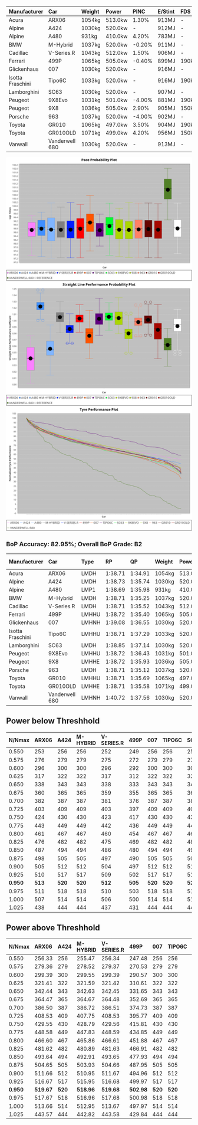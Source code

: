 | Manufacturer     | Car            | Weight | Power   | PINC    | E/Stint | FDS     |
|:-|:-|:-|:-|:-|:-|:-|
| Acura            | ARX06          | 1054kg | 513.0kw | 1.30%   | 913MJ   |    -    |
| Alpine           | A424           | 1030kg | 520.0kw |    -    | 912MJ   |    -    |
| Alpine           | A480           | 931kg  | 410.0kw | 4.20%   | 783MJ   |    -    |
| BMW              | M-Hybrid       | 1037kg | 520.0kw | -0.20%  | 911MJ   |    -    |
| Cadillac         | V-Series.R     | 1043kg | 512.0kw | 1.50%   | 906MJ   |    -    |
| Ferrari          | 499P           | 1065kg | 505.0kw | -0.40%  | 899MJ   | 190kph  |
| Glickenhaus      | 007            | 1030kg | 520.0kw |    -    | 916MJ   |    -    |
| Isotta Fraschini | Tipo6C         | 1033kg | 520.0kw |    -    | 916MJ   | 190kph  |
| Lamborghini      | SC63           | 1030kg | 520.0kw |    -    | 907MJ   |    -    |
| Peugeot          | 9X8Evo         | 1031kg | 501.0kw | -4.00%  | 881MJ   | 190kph  |
| Peugeot          | 9X8            | 1036kg | 505.0kw | 2.90%   | 905MJ   | 150kph  |
| Porsche          | 963            | 1037kg | 520.0kw | -4.00%  | 902MJ   |    -    |
| Toyota           | GR010          | 1065kg | 497.0kw | 3.50%   | 904MJ   | 190kph  |
| Toyota           | GR010OLD       | 1071kg | 499.0kw | 4.20%   | 956MJ   | 150kph  |
| Vanwall          | Vanderwell 680 | 1030kg | 520.0kw |    -    | 913MJ   |    -    |

![PACECHART](./IMG/AUTO.png)
![STRAIGHTLINEPERFORMANCECHART](./IMG/AUTO_sp.png)
![TYREPERFORMANCECHART](./IMG/AUTO_tw.png)

### BoP Accuracy: 82.95%; Overall BoP Grade: B2
| Manufacturer     | Car            | Type  | RP      | QP      | Weight | Power¹  | Threshhold | PINC    | Power²   | E/Stint | AVG Vmax  | FDS     | RDLC | L/Stint | BOP-Grade | Model Accuracy | Model Points | Match%  | SimDiff |
|:-|:-|:-|:-|:-|:-|:-|:-|:-|:-|:-|:-|:-|:-|:-|:-|:-|:-|:-|:-|
| Acura            | ARX06          | LMDH  | 1:38.71 | 1:34.91 | 1054kg | 513.0kw | 250.0kph   | 1.30%   | 519.70kw |  913MJ  | 301.66kph |    -    | 1.01 | 29      | +D1       | 100.00%        | 995          | 69.07%  | #       |
| Alpine           | A424           | LMDH  | 1:38.73 | 1:35.74 | 1030kg | 520.0kw | 0.0kph     |    -    | 520.00kw |  912MJ  | 315.99kph |    -    | 1.02 | 29      | -B2       | 100.00%        | 635          | 82.94%  | #       |
| Alpine           | A480           | LMP1  | 1:38.69 | 1:35.98 |  931kg | 410.0kw | 250.0kph   | 4.20%   | 427.20kw |  783MJ  | 301.43kph |    -    | 0.99 | 27      | ~A1       | 98.32%         | 818          | 95.97%  | #       |
| BMW              | M-Hybrid       | LMDH  | 1:38.71 | 1:35.25 | 1037kg | 520.0kw | 250.0kph   | -0.20%  | 519.00kw |  911MJ  | 312.91kph |    -    | 1.01 | 29      | -B1       | 100.00%        | 1696         | 89.49%  | #       |
| Cadillac         | V-Series.R     | LMDH  | 1:38.71 | 1:35.52 | 1043kg | 512.0kw | 250.0kph   | 1.50%   | 519.70kw |  906MJ  | 309.08kph |    -    | 1.01 | 29      | ~A1       | 98.34%         | 1841         | 95.46%  | #       |
| Ferrari          | 499P           | LMHHU | 1:38.72 | 1:35.40 | 1065kg | 505.0kw | 250.0kph   | -0.40%  | 503.00kw |  899MJ  | 309.32kph | 190kph  | 1.02 | 29      | -A2       | 100.00%        | 1773         | 93.68%  | #       |
| Glickenhaus      | 007            | LMHNH | 1:39.08 | 1:36.55 | 1030kg | 520.0kw | 0.0kph     |    -    | 520.00kw |  916MJ  | 308.83kph |    -    | 0.96 | 29      | ~A1       | 98.48%         | 1488         | 100.00% | #       |
| Isotta Fraschini | Tipo6C         | LMHHU | 1:38.71 | 1:37.29 | 1033kg | 520.0kw | 0.0kph     |    -    | 520.00kw |  916MJ  | 312.95kph | 190kph  | 1.07 | 29      | +Ω1       | 100.00%        | 66           | 46.42%  | #       |
| Lamborghini      | SC63           | LMDH  | 1:38.85 | 1:37.14 | 1030kg | 520.0kw | 0.0kph     |    -    | 520.00kw |  907MJ  | 313.55kph |    -    | 1.05 | 29      | ~A1       | 100.00%        | 504          | 99.10%  | #       |
| Peugeot          | 9X8Evo         | LMHHU | 1:38.72 | 1:36.43 | 1031kg | 501.0kw | 250.0kph   | -4.00%  | 481.00kw |  881MJ  | 309.41kph | 190kph  | 1.02 | 29      | +C1       | 100.00%        | 249          | 76.38%  | #       |
| Peugeot          | 9X8            | LMHHE | 1:38.72 | 1:35.93 | 1036kg | 505.0kw | 250.0kph   | 2.90%   | 519.60kw |  905MJ  | 308.24kph | 150kph  | 1.02 | 29      | ~A1       | 100.00%        | 1199         | 96.46%  | ±0.57s  |
| Porsche          | 963            | LMDH  | 1:38.71 | 1:35.12 | 1037kg | 520.0kw | 250.0kph   | -4.00%  | 499.20kw |  902MJ  | 310.14kph |    -    | 1.01 | 29      | ~A1       | 99.96%         | 4880         | 95.26%  | #       |
| Toyota           | GR010          | LMHHU | 1:38.71 | 1:35.69 | 1065kg | 497.0kw | 250.0kph   | 3.50%   | 514.40kw |  904MJ  | 309.50kph | 190kph  | 1.02 | 29      | ~A1       | 99.96%         | 2429         | 95.57%  | #       |
| Toyota           | GR010OLD       | LMHHE | 1:38.71 | 1:35.58 | 1071kg | 499.0kw | 250.0kph   | 4.20%   | 520.00kw |  956MJ  | 307.45kph | 150kph  | 1.02 | 29      | +A2       | 100.00%        | 1183         | 90.84%  | #       |
| Vanwall          | Vanderwell 680 | LMHNH | 1:40.72 | 1:37.56 | 1030kg | 520.0kw | 0.0kph     |    -    | 520.00kw |  913MJ  | 306.54kph |    -    | 1.00 | 29      | +Ω1       | 98.84%         | 170          | 17.58%  | #       |

## Power below Threshhold
| N/Nmax    | ARX06   | A424    | M-HYBRID | V-SERIES.R | 499P    | 007     | TIPO6C  | SC63    | 9X8EVO  | 9X8     | 963     | GR010   | GR010OLD | VANDERWELL 680 | ​     | RPM      | A480       |
|:-|:-|:-|:-|:-|:-|:-|:-|:-|:-|:-|:-|:-|:-|:-|:-|:-|:-|
|  0.550    |  253    |  256    |  256     |  252       |  249    |  256    |  256    |  256    |  247    |  249    |  256    |  245    |  246     |  256           |  ​    |   --     |  0.00      |
|  0.575    |  276    |  279    |  279     |  275       |  272    |  279    |  279    |  279    |  270    |  272    |  279    |  267    |  268     |  279           |  ​    |   --     |  0.00      |
|  0.600    |  296    |  300    |  300     |  296       |  292    |  300    |  300    |  300    |  290    |  292    |  300    |  287    |  288     |  300           |  ​    |   --     |  0.00      |
|  0.625    |  317    |  322    |  322     |  317       |  312    |  322    |  322    |  322    |  310    |  312    |  322    |  307    |  308     |  322           |  ​    |   --     |  0.00      |
|  0.650    |  338    |  343    |  343     |  338       |  333    |  343    |  343    |  343    |  331    |  333    |  343    |  328    |  329     |  343           |  ​    |   --     |  0.00      |
|  0.675    |  360    |  365    |  365     |  359       |  355    |  365    |  365    |  365    |  352    |  355    |  365    |  349    |  350     |  365           |  ​    |   --     |  0.00      |
|  0.700    |  382    |  387    |  387     |  381       |  376    |  387    |  387    |  387    |  373    |  376    |  387    |  370    |  371     |  387           |  ​    |   --     |  0.00      |
|  0.725    |  403    |  409    |  409     |  403       |  397    |  409    |  409    |  409    |  394    |  397    |  409    |  391    |  392     |  409           |  ​    |   --     |  0.00      |
|  0.750    |  424    |  430    |  430     |  423       |  417    |  430    |  430    |  430    |  414    |  417    |  430    |  411    |  412     |  430           |  ​    |   --     |  0.00      |
|  0.775    |  443    |  449    |  449     |  442       |  436    |  449    |  449    |  449    |  433    |  436    |  449    |  429    |  431     |  449           |  ​    |  5000    |  245.14    |
|  0.800    |  461    |  467    |  467     |  460       |  454    |  467    |  467    |  467    |  450    |  454    |  467    |  446    |  448     |  467           |  ​    |  5500    |  289.17    |
|  0.825    |  476    |  482    |  482     |  475       |  469    |  482    |  482    |  482    |  465    |  469    |  482    |  461    |  463     |  482           |  ​    |  6000    |  323.19    |
|  0.850    |  487    |  494    |  494     |  486       |  480    |  494    |  494    |  494    |  476    |  480    |  494    |  472    |  474     |  494           |  ​    |  6500    |  365.21    |
|  0.875    |  498    |  505    |  505     |  497       |  490    |  505    |  505    |  505    |  486    |  490    |  505    |  482    |  484     |  505           |  ​    |  7000    |  408.24    |
|  0.900    |  505    |  512    |  512     |  504       |  497    |  512    |  512    |  512    |  493    |  497    |  512    |  489    |  491     |  512           |  ​    |  7500    |  418.24    |
|  0.925    |  510    |  517    |  517     |  509       |  502    |  517    |  517    |  517    |  498    |  502    |  517    |  494    |  496     |  517           |  ​    |  8000    |  414.24    |
| **0.950** | **513** | **520** | **520**  | **512**    | **505** | **520** | **520** | **520** | **501** | **505** | **520** | **497** | **499**  | **520**        | **​** | **8500** | **417.24** |
|  0.975    |  511    |  518    |  518     |  510       |  503    |  518    |  518    |  518    |  499    |  503    |  518    |  495    |  497     |  518           |  ​    |  9000    |  209.12    |
|  1.000    |  507    |  514    |  514     |  506       |  500    |  514    |  514    |  514    |  496    |  500    |  514    |  492    |  494     |  514           |  ​    |   --     |  0.00      |
|  1.025    |  438    |  444    |  444     |  437       |  431    |  444    |  444    |  444    |  428    |  431    |  444    |  424    |  426     |  444           |  ​    |   --     |  0.00      |

## Power above Threshhold
| N/Nmax    | ARX06      | A424    | M-HYBRID   | V-SERIES.R | 499P       | 007     | TIPO6C  | SC63    | 9X8EVO     | 9X8        | 963        | GR010      | GR010OLD   | VANDERWELL 680 | ​     | RPM      | A480       |
|:-|:-|:-|:-|:-|:-|:-|:-|:-|:-|:-|:-|:-|:-|:-|:-|:-|:-|
|  0.550    |  256.33    |  256    |  255.47    |  256.34    |  247.48    |  256    |  256    |  256    |  236.47    |  256.32    |  246.10    |  253.19    |  256.47    |  256           |  ​    |   --     |  0.00      |
|  0.575    |  279.36    |  279    |  278.52    |  279.37    |  270.53    |  279    |  279    |  279    |  258.52    |  279.35    |  268.11    |  276.21    |  279.51    |  279           |  ​    |   --     |  0.00      |
|  0.600    |  299.39    |  300    |  299.55    |  299.39    |  290.57    |  300    |  300    |  300    |  277.55    |  299.37    |  288.12    |  297.23    |  299.55    |  300           |  ​    |   --     |  0.00      |
|  0.625    |  321.41    |  322    |  321.59    |  321.42    |  310.61    |  322    |  322    |  322    |  297.59    |  321.40    |  308.12    |  318.24    |  321.59    |  322           |  ​    |   --     |  0.00      |
|  0.650    |  342.44    |  343    |  342.63    |  342.45    |  331.65    |  343    |  343    |  343    |  317.63    |  342.43    |  329.13    |  339.26    |  342.63    |  343           |  ​    |   --     |  0.00      |
|  0.675    |  364.47    |  365    |  364.67    |  364.48    |  352.69    |  365    |  365    |  365    |  337.67    |  364.45    |  350.14    |  361.28    |  364.67    |  365           |  ​    |   --     |  0.00      |
|  0.700    |  386.50    |  387    |  386.72    |  386.51    |  374.73    |  387    |  387    |  387    |  358.72    |  386.48    |  371.15    |  383.29    |  386.71    |  387           |  ​    |   --     |  0.00      |
|  0.725    |  408.53    |  409    |  407.75    |  408.53    |  395.77    |  409    |  409    |  409    |  378.76    |  408.51    |  392.16    |  404.31    |  408.75    |  409           |  ​    |   --     |  0.00      |
|  0.750    |  429.55    |  430    |  428.79    |  429.56    |  415.81    |  430    |  430    |  430    |  397.79    |  429.53    |  412.17    |  425.33    |  429.79    |  430           |  ​    |   --     |  0.00      |
|  0.775    |  448.58    |  449    |  447.83    |  448.59    |  434.85    |  449    |  449    |  449    |  415.83    |  448.56    |  431.17    |  444.34    |  448.83    |  449           |  ​    |  5000    |  245.14    |
|  0.800    |  466.60    |  467    |  465.86    |  466.61    |  451.88    |  467    |  467    |  467    |  431.86    |  466.58    |  448.18    |  462.36    |  466.86    |  467           |  ​    |  5500    |  289.17    |
|  0.825    |  481.62    |  482    |  480.89    |  481.63    |  466.91    |  482    |  482    |  482    |  445.89    |  481.60    |  463.19    |  477.37    |  481.89    |  482           |  ​    |  6000    |  323.19    |
|  0.850    |  493.64    |  494    |  492.91    |  493.65    |  477.93    |  494    |  494    |  494    |  456.91    |  493.61    |  474.19    |  488.38    |  493.91    |  494           |  ​    |  6500    |  365.21    |
|  0.875    |  504.65    |  505    |  503.93    |  504.66    |  487.95    |  505    |  505    |  505    |  466.93    |  504.63    |  484.19    |  499.38    |  504.93    |  505           |  ​    |  7000    |  408.24    |
|  0.900    |  511.66    |  512    |  510.95    |  511.67    |  494.96    |  512    |  512    |  512    |  472.94    |  511.64    |  491.20    |  506.39    |  511.94    |  512           |  ​    |  7500    |  418.24    |
|  0.925    |  516.67    |  517    |  515.95    |  516.68    |  499.97    |  517    |  517    |  517    |  477.95    |  516.64    |  496.20    |  511.39    |  516.95    |  517           |  ​    |  8000    |  414.24    |
| **0.950** | **519.67** | **520** | **518.96** | **519.68** | **502.98** | **520** | **520** | **520** | **480.96** | **519.65** | **499.20** | **514.40** | **519.96** | **520**        | **​** | **8500** | **417.24** |
|  0.975    |  517.67    |  518    |  516.96    |  517.68    |  500.98    |  518    |  518    |  518    |  478.96    |  517.64    |  497.20    |  512.39    |  517.95    |  518           |  ​    |  9000    |  209.12    |
|  1.000    |  513.66    |  514    |  512.95    |  513.67    |  497.97    |  514    |  514    |  514    |  475.95    |  513.64    |  494.20    |  508.39    |  513.95    |  514           |  ​    |   --     |  0.00      |
|  1.025    |  443.57    |  444    |  442.82    |  443.58    |  429.84    |  444    |  444    |  444    |  410.82    |  443.55    |  426.17    |  439.34    |  443.82    |  444           |  ​    |   --     |  0.00      |
